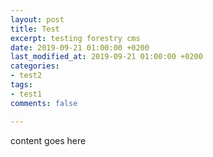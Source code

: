 ```yaml
---
layout: post
title: Test
excerpt: testing forestry cms
date: 2019-09-21 01:00:00 +0200
last_modified_at: 2019-09-21 01:00:00 +0200
categories:
- test2
tags:
- test1
comments: false

---
```

content goes here